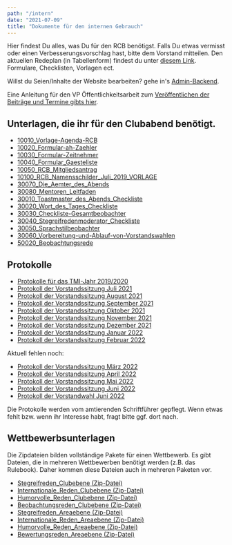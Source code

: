 ```yaml
---
path: "/intern"
date: "2021-07-09"
title: "Dokumente für den internen Gebrauch"
---
```


Hier findest Du alles, was Du für den RCB benötigst. Falls Du etwas vermisst oder einen Verbesserungsvorschlag hast, bitte dem Vorstand mitteilen.
Den aktuellen Redeplan (in Tabellenform) findest du unter
[diesem Link](https://docs.google.com/spreadsheets/d/1R_ezzESz3pHakBopZBAHZ75li6HF4ucYPxeuGPPl5po/edit?pli=1#gid=670966173).
Formulare, Checklisten, Vorlagen ect.

Willst du Seien/Inhalte der Website bearbeiten? gehe in's [Admin-Backend](https://rcb-backend.swingdog.home64.de/admin).

Eine Anleitung für den VP Öffentlichkeitsarbeit zum [Veröffentlichen der Beiträge und Termine gibts hier](/anleitung-oeffentlichkeitsarbeit).

## Unterlagen, die ihr für den Clubabend benötigt.

* [10010_Vorlage-Agenda-RCB](https://res.cloudinary.com/dgibmteg8/raw/upload/v1625845440/rcb-downloads/10010_Vorlage-Agenda-Clubabend.odt)
* [10020_Formular-ah-Zaehler](https://res.cloudinary.com/dgibmteg8/raw/upload/v1625845541/rcb-downloads/10020_Formular-ah-Zaehler.doc)
* [10030_Formular-Zeitnehmer](https://res.cloudinary.com/dgibmteg8/image/upload/v1625845541/rcb-downloads/10030_Formular-Zeitnehmer_2017-07-10.pdf)
* [10040_Formular_Gaesteliste](https://res.cloudinary.com/dgibmteg8/raw/upload/v1625845542/rcb-downloads/10040_Formular_Gaesteliste.doc)
* [10050_RCB_Mitgliedsantrag](https://res.cloudinary.com/dgibmteg8/raw/upload/v1625845542/rcb-downloads/10050_RCB_Mitgliedsantrag_Stand_08_2020.docx)
* [10100_RCB_Namensschilder_Juli_2019_VORLAGE](https://res.cloudinary.com/dgibmteg8/raw/upload/v1625845542/rcb-downloads/10100_RCB_Namensschilder_Juli_2019_VORLAGE.docx)
* [30070_Die_Aemter_des_Abends](https://res.cloudinary.com/dgibmteg8/image/upload/v1625845544/rcb-downloads/30070_Die_Aemter_des_Abends.pdf)
* [30080_Mentoren_Leitfaden](https://res.cloudinary.com/dgibmteg8/image/upload/v1625845544/rcb-downloads/30080_Mentoren_Leitfaden_1119.pdf)
* [30010_Toastmaster_des_Abends_Checkliste](https://res.cloudinary.com/dgibmteg8/image/upload/v1693859038/rcb-downloads/30010_Toastmaster_des_Abends_Checkliste.pdf)
* [30020_Wort_des_Tages_Checkliste](https://res.cloudinary.com/dgibmteg8/image/upload/v1625845543/rcb-downloads/30020_Wort_des_Tages_Checkliste.pdf)
* [30030_Checkliste-Gesamtbeobachter](https://res.cloudinary.com/dgibmteg8/image/upload/v1625845543/rcb-downloads/30030_Checkliste-Gesamtbeobachter_neu.pdf)
* [30040_Stegreifredenmoderator_Checkliste](https://res.cloudinary.com/dgibmteg8/image/upload/v1625845543/rcb-downloads/30040_Stegreifredenmoderator_Checkliste.pdf)
* [30050_Sprachstilbeobachter](https://res.cloudinary.com/dgibmteg8/image/upload/v1625845543/rcb-downloads/30050_Sprachstilbeobachter.pdf)
* [30060_Vorbereitung-und-Ablauf-von-Vorstandswahlen](https://res.cloudinary.com/dgibmteg8/image/upload/v1625845544/rcb-downloads/30060_Vorbereitung-und-Ablauf-von-Vorstandswahlen.pdf)
* [50020_Beobachtungsrede](https://res.cloudinary.com/dgibmteg8/image/upload/v1625845548/rcb-downloads/50020_Beobachtungsrede.jpg)

## Protokolle

* [Protokolle für das TMI-Jahr 2019/2020](https://www.dropbox.com/s/vz9ku4zvx0cqt1f/vs-protokolle-2019-20.zip?dl=0)
* [Protokoll der Vorstandssitzung Juli 2021](https://www.dropbox.com/s/viy8phci6o4vvoa/2021_07_12_Protokoll.pdf?dl=0)
* [Protokoll der Vorstandssitzung August 2021](https://www.dropbox.com/s/3049ylvx76jr5j9/2021_8_8%20RCB%20Protokoll%20vorl%C3%A4ufig.pdf?dl=0)
* [Protokoll der Vorstandssitzung September 2021](https://www.dropbox.com/s/cna3prkvhbyyakk/2021_09_07_Protokoll.pdf?dl=0)
* [Protokoll der Vorstandssitzung Oktober 2021](https://www.dropbox.com/s/6bp7cpyoe6jwzf2/2021_10_05_Protokoll.pdf?dl=0)
* [Protokoll der Vorstandssitzung November 2021](https://www.dropbox.com/s/86kgant148l8wl7/2021_11_02_Protokoll.pdf?dl=0)
* [Protokoll der Vorstandssitzung Dezember 2021](https://www.dropbox.com/s/pyaiiuna5aijqy4/2021_12_7_Protokoll.pdf?dl=0)
* [Protokoll der Vorstandssitzung Januar 2022](https://www.dropbox.com/s/v2dz9kihsvz6lzx/2022_01_04_Protokoll_vorlaeufig_208_.pdf?dl=0)
* [Protokoll der Vorstandssitzung Februar 2022](https://www.dropbox.com/s/le11yxxx1nx19fc/2022_02_01_Vorstandsprotokoll.pdf?dl=0)

Aktuell fehlen noch:

* [Protokoll der Vorstandssitzung März 2022]()
* [Protokoll der Vorstandssitzung April 2022]()
* [Protokoll der Vorstandssitzung Mai 2022]()
* [Protokoll der Vorstandssitzung Juni 2022]()
* [Protokoll der Vorstandwahl Juni 2022]()

Die Protokolle werden vom amtierenden Schriftführer gepflegt. Wenn etwas fehlt bzw. wenn ihr Interesse habt, fragt bitte ggf. dort nach.

## Wettbewerbsunterlagen

Die Zipdateien bilden vollständige Pakete für einen Wettbewerb. Es gibt Dateien, die in mehreren Wettbewerben benötigt werden (z.B. das Rulebook). Daher kommen diese Dateien auch in mehreren Paketen vor.

* [Stegreifreden_Clubebene (Zip-Datei)](https://res.cloudinary.com/dgibmteg8/raw/upload/v1625845561/rcb-downloads/Stegreifreden_Clubebene.zip)
* [Internationale_Reden_Clubebene (Zip-Datei)](https://res.cloudinary.com/dgibmteg8/raw/upload/v1625845559/rcb-downloads/Internationale_Reden_Clubebene.zip)
* [Humorvolle_Reden_Clubebene (Zip-Datei)](https://res.cloudinary.com/dgibmteg8/raw/upload/v1625845559/rcb-downloads/Humorvolle_Reden_Clubebene.zip)
* [Beobachtungsreden_Clubebene (Zip-Datei)](https://res.cloudinary.com/dgibmteg8/raw/upload/v1625845561/rcb-downloads/Beobachtungsreden_Clubebene.zip)
* [Stegreifreden_Areaebene (Zip-Datei)](https://res.cloudinary.com/dgibmteg8/raw/upload/v1625845561/rcb-downloads/Stegreifreden_Areaebene.zip)
* [Internationale_Reden_Areaebene (Zip-Datei)](https://res.cloudinary.com/dgibmteg8/raw/upload/v1625845559/rcb-downloads/Internationale_Reden_Areaebene.zip)
* [Humorvolle_Reden_Areaebene (Zip-Datei)](https://res.cloudinary.com/dgibmteg8/raw/upload/v1625845558/rcb-downloads/Humorvolle_Reden_Areaebene.zip)
* [Bewertungsreden_Areaebene (Zip-Datei)](https://res.cloudinary.com/dgibmteg8/raw/upload/v1625845557/rcb-downloads/Bewertungsreden_Areaebene.zip)

